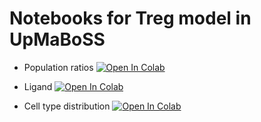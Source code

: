 # Notebooks for Treg model in UpMaBoSS

- Population ratios [![Open In Colab](https://colab.research.google.com/assets/colab-badge.svg)](https://colab.research.google.com/github/vincent-noel/TregModel/blob/master/Population%20Ratios.ipynb)

- Ligand [![Open In Colab](https://colab.research.google.com/assets/colab-badge.svg)](https://colab.research.google.com/github/vincent-noel/TregModel/blob/master/Ligand%20TregModel.ipynb)

- Cell type distribution [![Open In Colab](https://colab.research.google.com/assets/colab-badge.svg)](https://colab.research.google.com/github/vincent-noel/TregModel/blob/master/CellType%20TGFB.ipynb)

